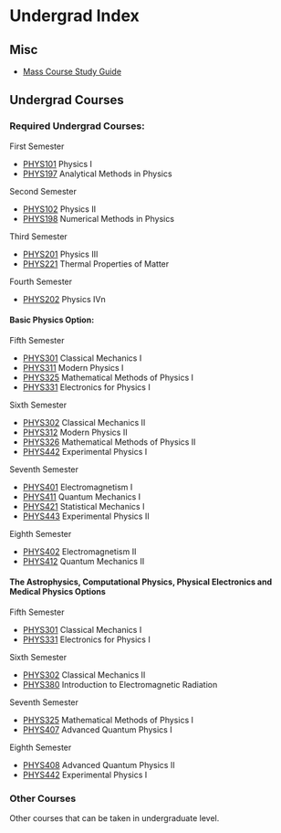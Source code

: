 # Undergrad Index

## Misc
- [Mass Course Study Guide](undergrad/MassCourseGuide.md)
  
## Undergrad Courses 
### Required Undergrad Courses: 

  First Semester
  - [PHYS101](undergrad/PHYS101) Physics I
  - [PHYS197](undergrad/PHYS197) Analytical Methods in Physics
    
  Second Semester
  - [PHYS102](undergrad/PHYS102) Physics II
  - [PHYS198](undergrad/PHYS198) Numerical Methods in Physics 

  Third Semester 
  - [PHYS201](undergrad/PHYS201) Physics III
  - [PHYS221](undergrad/PHYS221) Thermal Properties of Matter
    
  Fourth Semester
  - [PHYS202](undergrad/PHYS202) Physics IVn

  #### Basic Physics Option: 
  Fifth Semester
  - [PHYS301](undergrad/PHYS301) Classical Mechanics I
  - [PHYS311](undergrad/PHYS311) Modern Physics I
  - [PHYS325](undergrad/PHYS325) Mathematical Methods of Physics I
  - [PHYS331](undergrad/PHYS331) Electronics for Physics I

  Sixth Semester
  - [PHYS302](undergrad/PHYS302) Classical Mechanics II
  - [PHYS312](undergrad/PHYS312) Modern Physics II
  - [PHYS326](undergrad/PHYS326) Mathematical Methods of Physics II
  - [PHYS442](undergrad/PHYS442) Experimental Physics I

  Seventh Semester
  - [PHYS401](undergrad/PHYS401) Electromagnetism I
  - [PHYS411](undergrad/PHYS411) Quantum Mechanics I 
  - [PHYS421](undergrad/PHYS421) Statistical Mechanics I
  - [PHYS443](undergrad/PHYS443) Experimental Physics II
    
  Eighth Semester
  - [PHYS402](undergrad/PHYS401) Electromagnetism II
  - [PHYS412](undergrad/PHYS412) Quantum Mechanics II

  #### The Astrophysics, Computational Physics, Physical Electronics and Medical Physics Options
  Fifth Semester
  - [PHYS301](undergrad/PHYS301) Classical Mechanics I
  - [PHYS331](undergrad/PHYS331) Electronics for Physics I
    
  Sixth Semester
  - [PHYS302](undergrad/PHYS302) Classical Mechanics II
  - [PHYS380](undergrad/PHYS380) Introduction to Electromagnetic Radiation

  Seventh Semester
  - [PHYS325](undergrad/PHYS325) Mathematical Methods of Physics I
  - [PHYS407](undergrad/PHYS407) Advanced Quantum Physics I
    
  Eighth Semester
  - [PHYS408](undergrad/PHYS408) Advanced Quantum Physics II
  - [PHYS442](undergrad/PHYS442) Experimental Physics I

### Other Courses 
Other courses that can be taken in undergraduate level. 
